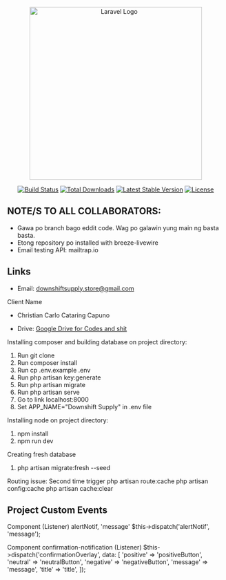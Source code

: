 <p align="center"><a href="https://laravel.com" target="_blank"><img src="https://raw.githubusercontent.com/laravel/art/master/logo-lockup/5%20SVG/2%20CMYK/1%20Full%20Color/laravel-logolockup-cmyk-red.svg" width="400" alt="Laravel Logo"></a></p>

<p align="center">
<a href="https://github.com/laravel/framework/actions"><img src="https://github.com/laravel/framework/workflows/tests/badge.svg" alt="Build Status"></a>
<a href="https://packagist.org/packages/laravel/framework"><img src="https://img.shields.io/packagist/dt/laravel/framework" alt="Total Downloads"></a>
<a href="https://packagist.org/packages/laravel/framework"><img src="https://img.shields.io/packagist/v/laravel/framework" alt="Latest Stable Version"></a>
<a href="https://packagist.org/packages/laravel/framework"><img src="https://img.shields.io/packagist/l/laravel/framework" alt="License"></a>
</p>

## NOTE/S TO ALL COLLABORATORS: 
- Gawa po branch bago eddit code. Wag po galawin yung main ng basta basta.
- Etong repository po installed with breeze-livewire
- Email testing API: mailtrap.io

## Links
- Email: downshiftsupply.store@gmail.com

Client Name
- Christian Carlo Cataring Capuno

- Drive: [Google Drive for Codes and shit](https://drive.google.com/drive/folders/17CFFhPzVXMjAkvNUn-krRIs5I3kboyS4?usp=sharing)

Installing composer and building database on project directory:

1. Run git clone <my-cool-project>
2. Run composer install
3. Run cp .env.example .env
4. Run php artisan key:generate
5. Run php artisan migrate
6. Run php artisan serve
7. Go to link localhost:8000
8. Set APP_NAME="Downshift Supply" in .env file

Installing node on project directory:

1. npm install
2. npm run dev

Creating fresh database

1. php artisan migrate:fresh --seed

Routing issue: Second time trigger
php artisan route:cache
php artisan config:cache
php artisan cache:clear

## Project Custom Events
Component (Listener) alertNotif, 'message'
    $this->dispatch('alertNotif', 'message');

Component confirmation-notification (Listener)
    $this->dispatch('confirmationOverlay', data: [
                'positive' => 'positiveButton',
                'neutral' => 'neutralButton',
                'negative' => 'negativeButton',
                'message' => 'message',
                'title' => 'title',
            ]);

